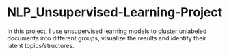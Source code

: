# NLP_Unsupervised-Learning-Project
In this project, I use unsupervised learning models to cluster unlabeled documents into different groups, visualize the results and identify their latent topics/structures.

